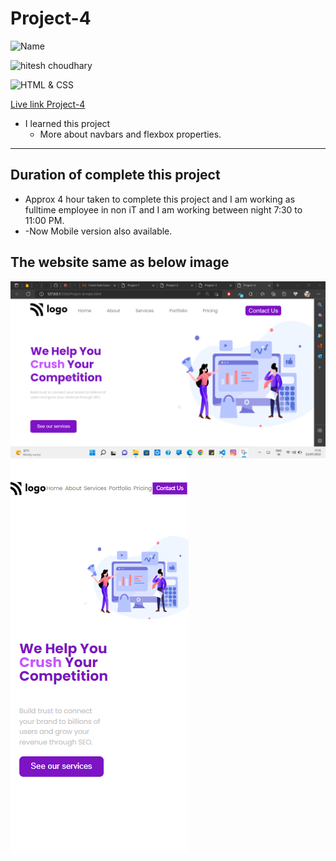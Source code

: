 # Project-4

![Name](https://img.shields.io/badge/Name-VINOD%20KUMAR%20M-green)

![hitesh choudhary](https://img.shields.io/badge/Hitesh--Choudhary-Full--stack--JS--bootcamp-red)

![HTML & CSS](https://img.shields.io/badge/HTML-CSS-orange)

[Live link Project-4](https://vinod-kumar-project-4.netlify.app/)

-   I learned this project
    -   More about navbars and flexbox properties.

---

## Duration of complete this project

-   Approx 4 hour taken to complete this project and I am working as fulltime employee in non iT and I am working between night 7:30 to 11:00 PM.
-   -Now Mobile version also available.

## **The website same as below image**

![](./Sereenshot/Project-4.png)
![](./Sereenshot/Mobile.png)
